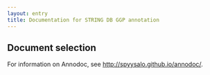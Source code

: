 ```yaml
---
layout: entry
title: Documentation for STRING DB GGP annotation
---
```


## Document selection

For information on Annodoc, see <http://spyysalo.github.io/annodoc/>.
